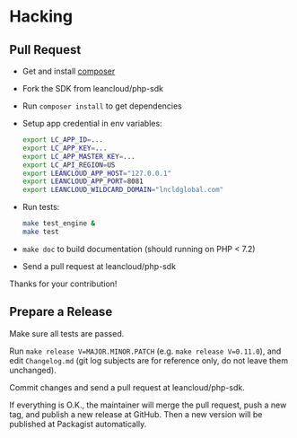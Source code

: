 # Hacking

## Pull Request

* Get and install [composer](https://getcomposer.org)
* Fork the SDK from leancloud/php-sdk
* Run `composer install` to get dependencies
* Setup app credential in env variables:

    ```sh
    export LC_APP_ID=...
    export LC_APP_KEY=...
    export LC_APP_MASTER_KEY=...
    export LC_API_REGION=US
    export LEANCLOUD_APP_HOST="127.0.0.1"
    export LEANCLOUD_APP_PORT=8081
    export LEANCLOUD_WILDCARD_DOMAIN="lncldglobal.com"
    ```

* Run tests:

    ```sh
    make test_engine &
    make test
    ```

* `make doc` to build documentation (should running on PHP < 7.2)

* Send a pull request at leancloud/php-sdk

Thanks for your contribution!

## Prepare a Release

Make sure all tests are passed.

Run `make release V=MAJOR.MINOR.PATCH` (e.g. `make release V=0.11.0`),
and edit `Changelog.md` (git log subjects are for reference only, do not leave them unchanged).

Commit changes and send a pull request at leancloud/php-sdk.

If everything is O.K., the maintainer will merge the pull request, push a new tag, and publish a new release at GitHub.
Then a new version will be published at Packagist automatically.